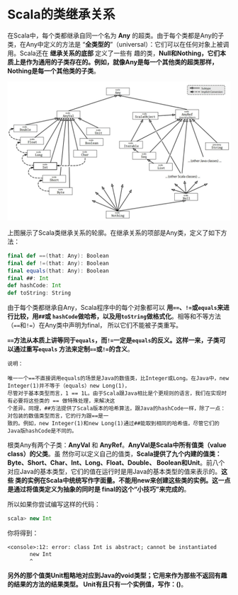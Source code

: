 Scala的类继承关系
===================================================================================
在Scala中，每个类都继承自同一个名为 **Any** 的超类。由于每个类都是Any的子类，在Any中定义的方法是
“**全类型的**”（universal）：它们可以在任何对象上被调用。Scala还在 **继承关系的底部** 定义了一些有
趣的类，**Null和Nothing，它们本质上是作为通用的子类存在的。例如，就像Any是每一个其他类的超类那样，
Nothing是每一个其他类的子类**。

![Scala的类继承关系](img/1.jpeg)

上图展示了Scala类继承关系的轮廓。在继承关系的项部是Any类，定义了如下方法：
```scala
final def ==(that: Any): Boolean 
final def !=(that: Any): Boolean 
final equals(that: Any): Boolean 
final ##: Int 
def hashCode: Int 
def toString: String 
```
由于每个类都继承自Any，Scala程序中的每个对象都可以  **用`==`、`!=`或`equals`来进行比较，用`##`或
`hashCode`做哈希，以及用`toString`做格式化**。相等和不等方法（`==`和`!=`）在Any类中声明为final，
所以它们不能被子类重写。

**`==`方法从本质上讲等同于`equals`，而`!=`一定是`equals`的反义。这样一来，子类可以通过重写`equals`
方法来定制`==`或`!=`的含义**。
```
说明：

唯一一个==不直接调用equals的场景是Java的数值类，比Integer或Long。在Java中，new Integer(1)并不等于（equals）new Long(1)，
尽管对于基本类型而言，1 == 1L。由于Scala跟Java相比是个更规则的语言，我们在实现时有必要将这些类的 == 做特殊处理，来解决这
个差异。同理，##方法提供了Scala版本的哈希算法，跟Java的hashCode一样，除了一点：对包装的数值类型而言，它的行为跟==是一
致的。例如，new Integer(1)和new Long(1)通过##能取到相同的哈希值，尽管它们的Java版hashCode是不同的。
```

根类Any有两个子类：**AnyVal** 和 **AnyRef**。**AnyVal是Scala中所有值类（value class）的父类**。虽
然你可以定义自己的值类，**Scala提供了九个内建的值类：Byte、Short、Char、Int、Long、Float、Double、
Boolean和Unit**。前八个对应Java的基本类型，它们的值在运行时是用Java的基本类型的值来表示的。**这些
类的实例在Scala中统统写作字面量。不能用new来创建这些类的实例。这一点是通过将值类定义为抽象的同时是
final的这个“小技巧”来完成的**。

所以如果你尝试编写这样的代码：
```scala
scala> new Int
```
你将得到：
```
<console>:12: error: class Int is abstract; cannot be instantiated
       new Int
       ^
```
**另外的那个值类Unit粗略地对应到Java的void类型；它用来作为那些不返回有趣的结果的方法的结果类型。
Unit有且只有一个实例值，写作：()**。




